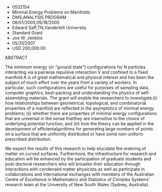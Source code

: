 
* 0532154
* Minimal Energy Problems on Manifolds
* DMS,ANALYSIS PROGRAM
* 06/01/2005,05/16/2005
* Edward Saff,TN,Vanderbilt University
* Standard Grant
* Joe W. Jenkins
* 05/31/2007
* USD 200,000.00

ABSTRACT

The minimum energy (or "ground state") configurations for N particles
interacting via a pairwise repulsive interaction V and confined to a fixed
manifold A is of great mathematical and physical interest and has been the
subject of much effort over the years from a variety of workers. In particular,
such configurations are useful for purposes of sampling data, computer graphics,
best-packing and understanding the physics of self-assembling materials. The
grant will enable the researchers to investigate:(i) how relationships between
geometrical, topological, and combinatorial properties of a manifold are
reflected in the asymptotics of minimal energy problems; (ii) whether there are
properties of minimal energy configurations that are universal in the sense
thatthey are insensitive to the choice of underlying potential function; and
(iii) how the theory can be applied in the development of efficientalgorithms
for generating large numbers of points on a surface that are uniformly
distributed or have some non-uniform prescribed distribution.

We expect the results of this research to help elucidate the ordering of matter
on curved surfaces. Furthermore, the infrastructure for research and education
will be enhanced by the participation of graduate students and post-doctoral
researchers who will broaden their education through interactions with condensed
matter physicists as well as participate in collaborations and international
exchanges with members of the Australian Centre of Excellence in Mathematics and
Statistics of Complex Systems' research team at the University of New South
Wales (Sydney, Australia).




